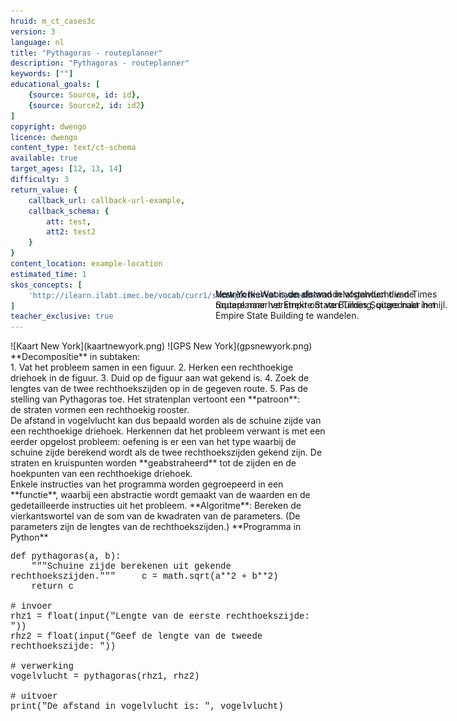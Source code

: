 ```yaml
---
hruid: m_ct_cases3c
version: 3
language: nl
title: "Pythagoras - routeplanner"
description: "Pythagoras - routeplanner"
keywords: [""]
educational_goals: [
    {source: Source, id: id}, 
    {source: Source2, id: id2}
]
copyright: dwengo
licence: dwengo
content_type: text/ct-schema
available: true
target_ages: [12, 13, 14]
difficulty: 3
return_value: {
    callback_url: callback-url-example,
    callback_schema: {
        att: test,
        att2: test2
    }
}
content_location: example-location
estimated_time: 1
skos_concepts: [
    'http://ilearn.ilabt.imec.be/vocab/curr1/s-computers-en-systemen'
]
teacher_exclusive: true
---
```


<context>
![Kaart New York](kaartnewyork.png)
<div style="position:absolute;right:0px;width:40%;height:100px;margin-top:-100px;margin-right:20px">
    New York. Wat is de afstand in vogelvlucht van Times Square naar het Empire State Building, uitgedrukt in mijl. 
</div>    
 ![GPS New York](gpsnewyork.png)  
 <div style="position:absolute;right:0px;width:40%;height:100px;margin-top:-100px;margin-right:20px">
     Vertrek hiervoor van de wandelafstanden die de routeplanner verstrekt om van Times Square naar het Empire State Building te wandelen.
</div>
</context>
<decomposition>
**Decompositie** in subtaken:<br>
1. Vat het probleem samen in een figuur.
2. Herken een rechthoekige driehoek in de figuur.
3. Duid op de figuur aan wat gekend is.
4. Zoek de lengtes van de twee rechthoekszijden op in de gegeven route.
5. Pas de stelling van Pythagoras toe. 
</decomposition>
<patternRecognition>
Het stratenplan vertoont een **patroon**:<br> 
de straten vormen een rechthoekig rooster.<br>
De afstand in vogelvlucht kan dus bepaald worden als de schuine zijde van een rechthoekige driehoek.
Herkennen dat het probleem verwant is met een eerder opgelost probleem: oefening is er een van het type waarbij de schuine zijde berekend wordt als de twee rechthoekszijden gekend zijn.  
</patternRecognition>
<abstraction>
De straten en kruispunten worden **geabstraheerd** tot de zijden en de hoekpunten van een rechthoekige driehoek. <br>
Enkele instructies van het programma worden gegroepeerd in een **functie**, waarbij een abstractie wordt gemaakt van de waarden en de gedetailleerde instructies uit het probleem. 
</abstraction>
<algorithms>
**Algoritme**: Bereken de vierkantswortel van de som van de kwadraten van de parameters.
(De parameters zijn de lengtes van de rechthoekszijden.) 
</algorithms>
<implementation>
**Programma in Python**
<div class="alert alert-box alert-secondary"><p style="  font-family: 'Courier New', monospace;">
def pythagoras(a, b):<br>
&nbsp;&nbsp;&nbsp;&nbsp;"""Schuine zijde berekenen uit gekende rechthoekszijden."""  
&nbsp;&nbsp;&nbsp;&nbsp;c = math.sqrt(a**2 + b**2)<br>
&nbsp;&nbsp;&nbsp;&nbsp;return c<br><br>
# invoer<br>
rhz1 = float(input("Lengte van de eerste rechthoekszijde: "))<br>
rhz2 = float(input("Geef de lengte van de tweede rechthoekszijde: "))<br><br>
# verwerking<br>
vogelvlucht = pythagoras(rhz1, rhz2)<br><br>
# uitvoer<br>
print("De afstand in vogelvlucht is: ", vogelvlucht)
</div>

</implementation>
